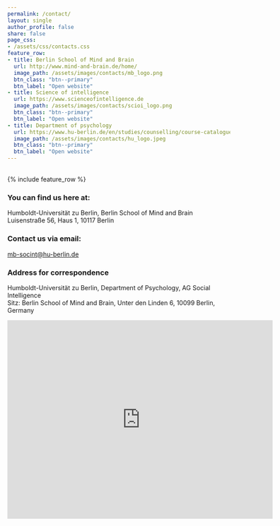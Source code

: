 ```yaml
---
permalink: /contact/
layout: single
author_profile: false
share: false
page_css:
- /assets/css/contacts.css
feature_row:
- title: Berlin School of Mind and Brain
  url: http://www.mind-and-brain.de/home/
  image_path: /assets/images/contacts/mb_logo.png
  btn_class: "btn--primary"
  btn_label: "Open website"
- title: Science of intelligence
  url: https://www.scienceofintelligence.de
  image_path: /assets/images/contacts/scioi_logo.png
  btn_class: "btn--primary"
  btn_label: "Open website"
- title: Department of psychology
  url: https://www.hu-berlin.de/en/studies/counselling/course-catalogue/programme-descriptions/psychomono
  image_path: /assets/images/contacts/hu_logo.jpeg
  btn_class: "btn--primary"
  btn_label: "Open website"
---
```


<br />
<div class="grid__wrapper">
{% include feature_row %}
</div>


### You can find us here at:
Humboldt-Universität zu Berlin, Berlin School of Mind and Brain\
Luisenstraße 56, Haus 1, 10117 Berlin

### Contact us via email:
<mb-socint@hu-berlin.de>

### Address for correspondence
Humboldt-Universität zu Berlin, Department of Psychology, AG Social Intelligence\
Sitz: Berlin School of Mind and Brain, Unter den Linden 6, 10099 Berlin, Germany


<div class="text-center">
<iframe src="https://www.google.com/maps/embed?pb=!1m18!1m12!1m3!1d2427.4542098923953!2d13.377619015756043!3d52.52521574359509!2m3!1f0!2f0!3f0!3m2!1i1024!2i768!4f13.1!3m3!1m2!1s0x47a851eabdc90751%3A0xd8f5ec90b18fcb8e!2sLuisenstra%C3%9Fe%2056%2FHaus%205%2C%2010115%20Berlin!5e0!3m2!1sen!2sde!4v1643470584126!5m2!1sen!2sde" width="600" height="450" style="border:0;" allowfullscreen="" loading="lazy"></iframe>
</div>






